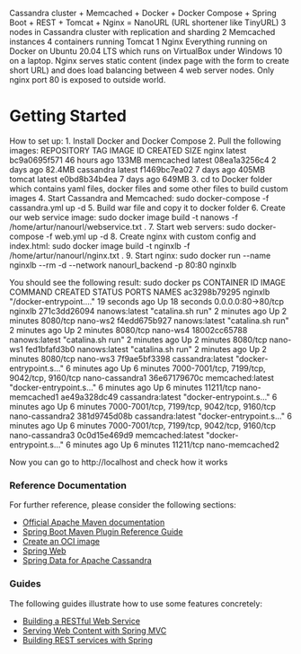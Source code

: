 Cassandra cluster + Memcached + Docker + Docker Compose + Spring Boot + REST + Tomcat + Nginx = NanoURL (URL shortener like TinyURL)
3 nodes in Cassandra cluster with replication and sharding
2 Memcached instances
4 containers running Tomcat
1 Nginx
Everything running on Docker on Ubuntu 20.04 LTS which runs on VirtualBox under Windows 10 on a laptop.
Nginx serves static content (index page with the form to create short URL) and does load balancing between 4 web server nodes. Only nginx port 80 is exposed to outside world.

# Getting Started

How to set up:
	1. Install Docker and Docker Compose
	2. Pull the following images:
		REPOSITORY          TAG                 IMAGE ID            CREATED             SIZE
		nginx               latest              bc9a0695f571        46 hours ago        133MB
		memcached           latest              08ea1a3256c4        2 days ago          82.4MB
		cassandra           latest              f1469bc7ea02        7 days ago          405MB
		tomcat              latest              e0bd8b34b4ea        7 days ago          649MB
	3. cd to Docker folder which contains yaml files, docker files and some other files to build custom images
	4. Start Cassandra and Memcached:
		sudo docker-compose -f cassandra.yml up -d
	5. Build war file and copy it to docker folder
	6. Create our web service image:
		sudo docker image build -t nanows -f /home/artur/nanourl/webservice.txt .
	7. Start web servers:
		sudo docker-compose -f web.yml up -d
	8. Create nginx with custom config and index.html:
		sudo docker image build -t nginxlb -f /home/artur/nanourl/nginx.txt .
	9. Start nginx:
		sudo docker run --name nginxlb --rm -d --network nanourl_backend -p 80:80 nginxlb

You should see the following result:
sudo docker ps
CONTAINER ID        IMAGE               COMMAND                  CREATED             STATUS              PORTS                                         NAMES
ac3298b79295        nginxlb             "/docker-entrypoint.…"   19 seconds ago      Up 18 seconds       0.0.0.0:80->80/tcp                            nginxlb
271c3dd26094        nanows:latest       "catalina.sh run"        2 minutes ago       Up 2 minutes        8080/tcp                                      nano-ws2
f4edd675b927        nanows:latest       "catalina.sh run"        2 minutes ago       Up 2 minutes        8080/tcp                                      nano-ws4
18002cc65788        nanows:latest       "catalina.sh run"        2 minutes ago       Up 2 minutes        8080/tcp                                      nano-ws1
fed1bfafd3b0        nanows:latest       "catalina.sh run"        2 minutes ago       Up 2 minutes        8080/tcp                                      nano-ws3
7f9ae5bf3398        cassandra:latest    "docker-entrypoint.s…"   6 minutes ago       Up 6 minutes        7000-7001/tcp, 7199/tcp, 9042/tcp, 9160/tcp   nano-cassandra1
36e67179670c        memcached:latest    "docker-entrypoint.s…"   6 minutes ago       Up 6 minutes        11211/tcp                                     nano-memcached1
ae49a328dc49        cassandra:latest    "docker-entrypoint.s…"   6 minutes ago       Up 6 minutes        7000-7001/tcp, 7199/tcp, 9042/tcp, 9160/tcp   nano-cassandra2
381d9745d08b        cassandra:latest    "docker-entrypoint.s…"   6 minutes ago       Up 6 minutes        7000-7001/tcp, 7199/tcp, 9042/tcp, 9160/tcp   nano-cassandra3
0c0d15e469d9        memcached:latest    "docker-entrypoint.s…"   6 minutes ago       Up 6 minutes        11211/tcp                                     nano-memcached2

Now you can go to http://localhost and check how it works

### Reference Documentation
For further reference, please consider the following sections:

* [Official Apache Maven documentation](https://maven.apache.org/guides/index.html)
* [Spring Boot Maven Plugin Reference Guide](https://docs.spring.io/spring-boot/docs/2.4.0/maven-plugin/reference/html/)
* [Create an OCI image](https://docs.spring.io/spring-boot/docs/2.4.0/maven-plugin/reference/html/#build-image)
* [Spring Web](https://docs.spring.io/spring-boot/docs/2.4.0/reference/htmlsingle/#boot-features-developing-web-applications)
* [Spring Data for Apache Cassandra](https://docs.spring.io/spring-boot/docs/2.4.0/reference/htmlsingle/#boot-features-cassandra)

### Guides
The following guides illustrate how to use some features concretely:

* [Building a RESTful Web Service](https://spring.io/guides/gs/rest-service/)
* [Serving Web Content with Spring MVC](https://spring.io/guides/gs/serving-web-content/)
* [Building REST services with Spring](https://spring.io/guides/tutorials/bookmarks/)

